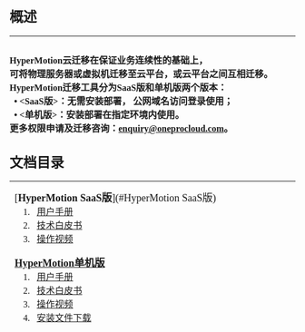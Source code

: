
## <font face="方正正黑简体" size=5 >**概述**  </font>  
___


<font face="中易宋体" size=3>HyperMotion云迁移在保证业务连续性的基础上，
</font>
</br><font face="中易宋体" size=3>可将物理服务器或虚拟机迁移至云平台，或云平台之间互相迁移。
</font>
</br><font face="中易宋体" size=3>HyperMotion迁移工具分为SaaS版和单机版两个版本：
</font>
</br><font face="中易宋体" size=3>&ensp;• <**SaaS版**>：无需安装部署， 公网域名访问登录使用；
</font>
</br><font face="中易宋体" size=3>&ensp;• <**单机版**>：安装部署在指定环境内使用。
</font>
</br><font face="中易宋体" size=3>更多权限申请及迁移咨询：enquiry@oneprocloud.com。
</font>
</br>
 ---
## <font face="方正正黑简体" size=5 >**文档目录**  </font>
___
<font face="中易宋体" size=4>&ensp;[**HyperMotion SaaS版**](#HyperMotion SaaS版)
</font>
</br>
<font face="中易宋体" size=3>&ensp;&ensp;&ensp;1. &ensp;[用户手册](HyperMotion_SaaS_20191217.md)
</font>
</br>
<font face="中易宋体" size=3>&ensp;&ensp;&ensp;2. &ensp;[技术白皮书](#登陆访问)
</font>
</br>
<font face="中易宋体" size=3>&ensp;&ensp;&ensp;3. &ensp;[操作视频](https://download.oneprocloud.com/doc/03-%E8%BF%81%E7%A7%BB%E6%93%8D%E4%BD%9C-%E9%98%BF%E9%87%8C%E4%BA%91%EF%BC%88SaaS%E7%89%88%E6%9C%AC%EF%BC%89.mp4)
</font>
</br></br>
<font face="中易宋体" size=4> &ensp;[**HyperMotion单机版**](HyperMotion_danji_test.md)
</font>
</br>
<font face="中易宋体" size=3>&ensp;&ensp;&ensp;1. &ensp;[用户手册](HyperMotion_SaaS/1.HyperMotion_SaaS_gaishu.md)
</font>
</br>
<font face="中易宋体" size=3>&ensp;&ensp;&ensp;2. &ensp;[技术白皮书](#登陆访问)
</font>
</br>
<font face="中易宋体" size=3>&ensp;&ensp;&ensp;3. &ensp;[操作视频](#登陆访问)
</font>
</br>
<font face="中易宋体" size=3>&ensp;&ensp;&ensp;4. &ensp;[安装文件下载](#登陆访问)
</font>
</br>